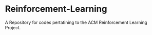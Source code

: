 # Reinforcement-Learning
A Repository for codes pertatining to the ACM Reinforcement Learning Project.
